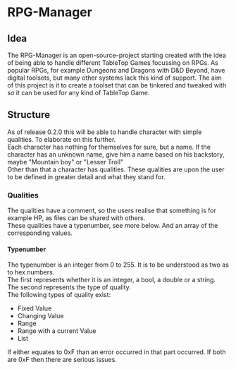 # RPG-Manager
## Idea

The RPG-Manager is an open-source-project starting created with the idea of being able to handle different TableTop Games 
focussing on RPGs. As popular RPGs, for example Dungeons and Dragons with D&D Beyond, have digital toolsets, but many 
other systems lack this kind of support. The aim of this project is it to create a toolset that can be tinkered and tweaked with
so it can be used for any kind of TableTop Game.

## Structure

As of release 0.2.0 this will be able to handle character with simple qualities. To elaborate on this further.  
Each character has nothing for themselves for sure, but a name. If the character has an unknown name, give him a name based on his backstory, maybe "Mountain boy" or "Lesser Troll"  
Other than that a character has qualities. These qualities are upon the user to be defined in greater detail and what they stand for.  

### Qualities

The qualities have a comment, so the users realise that something is for example HP, as files can be shared with others.  
These qualities have a typenumber, see more below.
And an array of the corresponding values.

#### Typenumber
The typenumber is an integer from 0 to 255. It is to be understood as two as to hex numbers.  
The first represents whether it is an integer, a bool, a double or a string.  
The second represents the type of quality.  
The following types of quality exist:
- Fixed Value
- Changing Value
- Range
- Range with a current Value
- List

If either equates to 0xF than an error occurred in that part occurred. If both are 0xF then there are serious issues.
